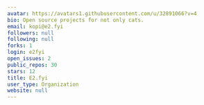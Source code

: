 ```yaml
---
avatar: https://avatars1.githubusercontent.com/u/32891066?v=4
bio: Open source projects for not only cats.
email: kopi@e2.fyi
followers: null
following: null
forks: 1
login: e2fyi
open_issues: 2
public_repos: 30
stars: 12
title: E2.fyi
user_type: Organization
website: null
---
```

